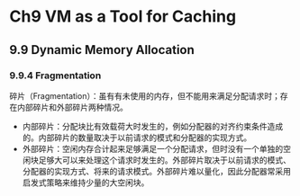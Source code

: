 # Ch9 VM as a Tool for Caching

## 9.9 Dynamic Memory Allocation

### 9.9.4 Fragmentation

碎片（Fragmentation）：虽有有未使用的内存，但不能用来满足分配请求时；存在内部碎片和外部碎片两种情况。

* 内部碎片：分配块比有效载荷大时发生的，例如分配器的对齐约束条件造成的。内部碎片的数量取决于以前请求的模式和分配器的实现方式。
* 外部碎片：空闲内存合计起来足够满足一个分配请求，但时没有一个单独的空闲块足够大可以来处理这个请求时发生的。外部碎片取决于以前请求的模式、分配器的实现方式、将来的请求模式。外部碎片难以量化，因此分配器常采用启发式策略来维持少量的大空闲块。